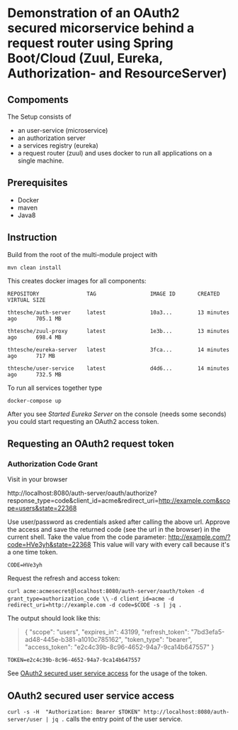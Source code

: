 # Demonstration of an OAuth2 secured micorservice behind a request router using Spring Boot/Cloud (Zuul, Eureka, Authorization- and ResourceServer)

## Compoments

The Setup consists of 

* an user-service (microservice)
* an authorization server
* a services registry (eureka)
* a request router (zuul)
and uses docker to run all applications on a single machine.

## Prerequisites
* Docker
* maven
* Java8

## Instruction

Build from the root of the multi-module project with 

`mvn clean install`

This creates docker images for all components:

`REPOSITORY               TAG                 IMAGE ID       CREATED             VIRTUAL SIZE`

`thtesche/auth-server     latest              10a3...        13 minutes ago      705.1 MB`

`thtesche/zuul-proxy      latest              1e3b...        13 minutes ago      698.4 MB`

`thtesche/eureka-server   latest              3fca...        14 minutes ago      717 MB`

`thtesche/user-service    latest              d4d6...        14 minutes ago      732.5 MB`


To run all services together type 

`docker-compose up`

After you see *Started Eureka Server* on the console (needs some seconds) you could start requesting an OAuth2 access token.

## Requesting an OAuth2 request token

### Authorization Code Grant
Visit in your browser

http://localhost:8080/auth-server/oauth/authorize?response_type=code&client_id=acme&redirect_uri=http://example.com&scope=users&state=22368

Use user/password as credentials asked after calling the above url.
Approve the access and save the returned code (see the url in the browser) in the current shell. Take the value from the code parameter: http://example.com/?code=HVe3yh&state=22368
This value will vary with every call because it's a one time token.

`CODE=HVe3yh`

Request the refresh and access token:

`curl acme:acmesecret@localhost:8080/auth-server/oauth/token -d grant_type=authorization_code \\`
`-d client_id=acme -d redirect_uri=http://example.com -d code=$CODE -s | jq .`

The output should look like this:
> {
  "scope": "users",
  "expires_in": 43199,
  "refresh_token": "7bd3efa5-ad48-445e-b381-a1010c785162",
  "token_type": "bearer",
  "access_token": "e2c4c39b-8c96-4652-94a7-9ca14b647557"
}

`TOKEN=e2c4c39b-8c96-4652-94a7-9ca14b647557`

See [OAuth2 secured user service access](#access_user_service) for the usage of the token.


## <a name="access_user_service"></a>OAuth2 secured user service access

 `curl -s -H  "Authorization: Bearer $TOKEN" http://localhost:8080/auth-server/user | jq .` calls the entry point of the user service.

